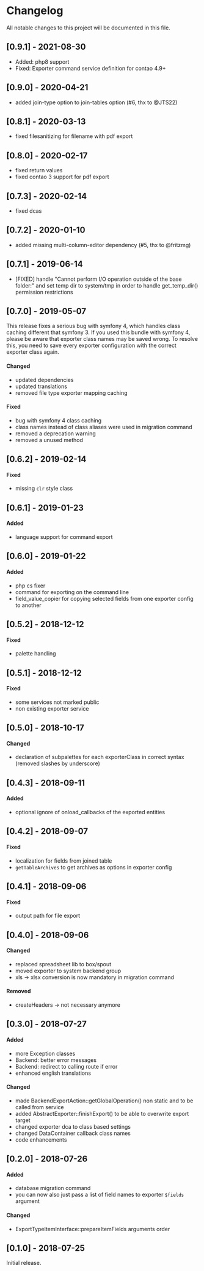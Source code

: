 # Changelog

All notable changes to this project will be documented in this file.

## [0.9.1] - 2021-08-30

- Added: php8 support
- Fixed: Exporter command service definition for contao 4.9+

## [0.9.0] - 2020-04-21

- added join-type option to join-tables option (#6, thx to @JTS22)

## [0.8.1] - 2020-03-13

- fixed filesanitizing for filename with pdf export

## [0.8.0] - 2020-02-17

- fixed return values
- fixed contao 3 support for pdf export

## [0.7.3] - 2020-02-14

- fixed dcas

## [0.7.2] - 2020-01-10

- added missing multi-column-editor dependency (#5, thx to @fritzmg)

## [0.7.1] - 2019-06-14

* [FIXED] handle "Cannot perform I/O operation outside of the base folder:" and set temp dir to system/tmp in order to
  handle get_temp_dir() permission restrictions

## [0.7.0] - 2019-05-07

This release fixes a serious bug with symfony 4, which handles class caching different that symfony 3. If you used this
bundle with symfony 4, please be aware that exporter class names may be saved wrong. To resolve this, you need to save
every exporter configuration with the correct exporter class again.

#### Changed

* updated dependencies
* updated translations
* removed file type exporter mapping caching

#### Fixed

* bug with symfony 4 class caching
* class names instead of class aliases were used in migration command
* removed a deprecation warning
* removed a unused method

## [0.6.2] - 2019-02-14

#### Fixed

- missing `clr` style class

## [0.6.1] - 2019-01-23

#### Added

- language support for command export

## [0.6.0] - 2019-01-22

#### Added

- php cs fixer
- command for exporting on the command line
- field_value_copier for copying selected fields from one exporter config to another

## [0.5.2] - 2018-12-12

#### Fixed

- palette handling

## [0.5.1] - 2018-12-12

#### Fixed

- some services not marked public
- non existing exporter service

## [0.5.0] - 2018-10-17

#### Changed

- declaration of subpalettes for each exporterClass in correct syntax (removed slashes by underscore)

## [0.4.3] - 2018-09-11

#### Added

- optional ignore of onload_callbacks of the exported entities

## [0.4.2] - 2018-09-07

#### Fixed

- localization for fields from joined table
- `getTableArchives` to get archives as options in exporter config

## [0.4.1] - 2018-09-06

#### Fixed

- output path for file export

## [0.4.0] - 2018-09-06

#### Changed

- replaced spreadsheet lib to box/spout
- moved exporter to system backend group
- xls -> xlsx conversion is now mandatory in migration command

#### Removed

- createHeaders -> not necessary anymore

## [0.3.0] - 2018-07-27

#### Added

- more Exception classes
- Backend: better error messages
- Backend: redirect to calling route if error
- enhanced english translations

#### Changed

- made BackendExportAction::getGlobalOperation() non static and to be called from service
- added AbstractExporter::finishExport() to be able to overwrite export target
- changed exporter dca to class based settings
- changed DataContainer callback class names
- code enhancements

## [0.2.0] - 2018-07-26

#### Added

- database migration command
- you can now also just pass a list of field names to exporter `$fields` argument

#### Changed

- ExportTypeItemInterface::prepareItemFields arguments order

## [0.1.0] - 2018-07-25

Initial release.
